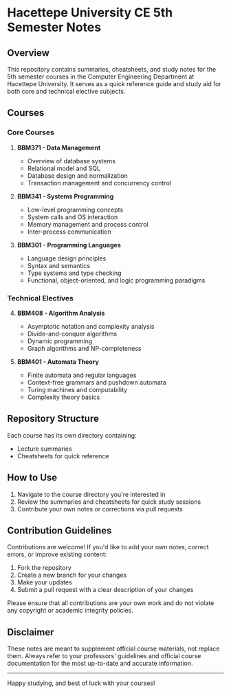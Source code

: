 # Hacettepe University CE 5th Semester Notes

## Overview

This repository contains summaries, cheatsheets, and study notes for the 5th semester courses in the Computer Engineering Department at Hacettepe University. It serves as a quick reference guide and study aid for both core and technical elective subjects.

## Courses

### Core Courses

1. **BBM371 - Data Management**
   - Overview of database systems
   - Relational model and SQL
   - Database design and normalization
   - Transaction management and concurrency control

2. **BBM341 - Systems Programming**
   - Low-level programming concepts
   - System calls and OS interaction
   - Memory management and process control
   - Inter-process communication

3. **BBM301 - Programming Languages**
   - Language design principles
   - Syntax and semantics
   - Type systems and type checking
   - Functional, object-oriented, and logic programming paradigms

### Technical Electives

4. **BBM408 - Algorithm Analysis**
   - Asymptotic notation and complexity analysis
   - Divide-and-conquer algorithms
   - Dynamic programming
   - Graph algorithms and NP-completeness

5. **BBM401 - Automata Theory**
   - Finite automata and regular languages
   - Context-free grammars and pushdown automata
   - Turing machines and computability
   - Complexity theory basics

## Repository Structure

Each course has its own directory containing:

- Lecture summaries
- Cheatsheets for quick reference

## How to Use

1. Navigate to the course directory you're interested in
2. Review the summaries and cheatsheets for quick study sessions
3. Contribute your own notes or corrections via pull requests

## Contribution Guidelines

Contributions are welcome! If you'd like to add your own notes, correct errors, or improve existing content:

1. Fork the repository
2. Create a new branch for your changes
3. Make your updates
4. Submit a pull request with a clear description of your changes

Please ensure that all contributions are your own work and do not violate any copyright or academic integrity policies.

## Disclaimer

These notes are meant to supplement official course materials, not replace them. Always refer to your professors' guidelines and official course documentation for the most up-to-date and accurate information.

---

Happy studying, and best of luck with your courses!
